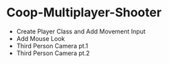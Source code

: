 # Coop-Multiplayer-Shooter

* Create Player Class and Add Movement Input
* Add Mouse Look 
* Third Person Camera pt.1
* Third Person Camera pt.2

